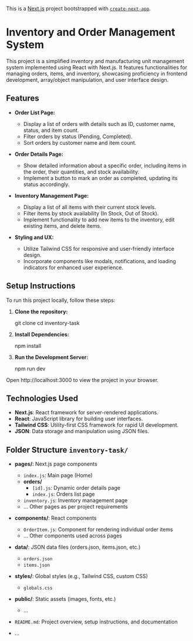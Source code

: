 This is a [Next.js](https://nextjs.org/) project bootstrapped with [`create-next-app`](https://github.com/vercel/next.js/tree/canary/packages/create-next-app).

# Inventory and Order Management System

This project is a simplified inventory and manufacturing unit management system implemented using React with Next.js. It features functionalities for managing orders, items, and inventory, showcasing proficiency in frontend development, array/object manipulation, and user interface design.

## Features

- **Order List Page:**
  - Display a list of orders with details such as ID, customer name, status, and item count.
  - Filter orders by status (Pending, Completed).
  - Sort orders by customer name and item count.
  
- **Order Details Page:**
  - Show detailed information about a specific order, including items in the order, their quantities, and stock availability.
  - Implement a button to mark an order as completed, updating its status accordingly.
  
- **Inventory Management Page:**
  - Display a list of all items with their current stock levels.
  - Filter items by stock availability (In Stock, Out of Stock).
  - Implement functionality to add new items to the inventory, edit existing items, and delete items.
  
- **Styling and UX:**
  - Utilize Tailwind CSS for responsive and user-friendly interface design.
  - Incorporate components like modals, notifications, and loading indicators for enhanced user experience.

## Setup Instructions

To run this project locally, follow these steps:

1. **Clone the repository:**

   git clone <repository-url>
   cd inventory-task

2. **Install Dependencies:**

   npm install

3. **Run the Development Server:**

   npm run dev

Open http://localhost:3000 to view the project in your browser.

## Technologies Used

- **Next.js**: React framework for server-rendered applications.
- **React**: JavaScript library for building user interfaces.
- **Tailwind CSS**: Utility-first CSS framework for rapid UI development.
- **JSON**: Data storage and manipulation using JSON files.

## Folder Structure `inventory-task/`

- **pages/**: Next.js page components
  - `index.js`: Main page (Home)
  - **orders/**
    - `[id].js`: Dynamic order details page
    - `index.js`: Orders list page
  - `inventory.js`: Inventory management page
  - ... Other pages as per project requirements
  
- **components/**: React components
  - `OrderItem.js`: Component for rendering individual order items
  - ... Other components used across pages
  
- **data/**: JSON data files (orders.json, items.json, etc.)
  - `orders.json`
  - `items.json`
  
- **styles/**: Global styles (e.g., Tailwind CSS, custom CSS)
  - `globals.css`
  
- **public/**: Static assets (images, fonts, etc.)
  - ...
  
- `README.md`: Project overview, setup instructions, and documentation
- ...
